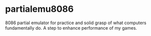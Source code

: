 # partialemu8086
8086 partial emulator for practice and solid grasp of what computers fundamentally do. A step to enhance performance of my games.
